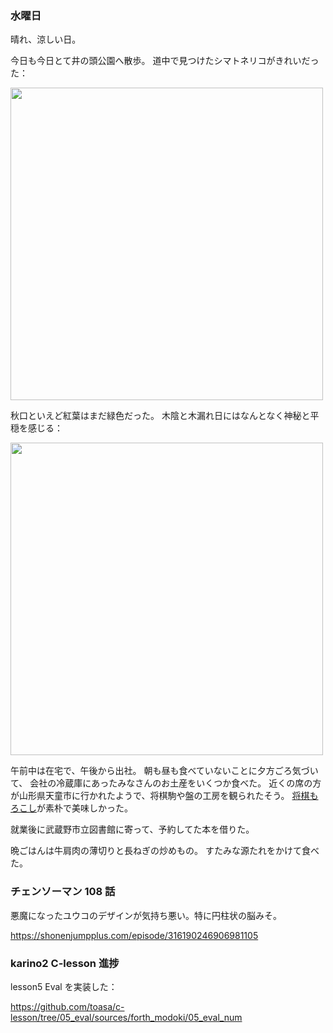 ### 水曜日

晴れ、涼しい日。

今日も今日とて井の頭公園へ散歩。
道中で見つけたシマトネリコがきれいだった：

<img src="https://i.imgur.com/8r9piai.jpg" width="500">

秋口といえど紅葉はまだ緑色だった。
木陰と木漏れ日にはなんとなく神秘と平穏を感じる：

<img src="https://i.imgur.com/0FvQ6uR.jpg" width="500">

午前中は在宅で、午後から出社。
朝も昼も食べていないことに夕方ごろ気づいて、
会社の冷蔵庫にあったみなさんのお土産をいくつか食べた。
近くの席の方が山形県天童市に行かれたようで、将棋駒や盤の工房を観られたそう。
[将棋もろこし](https://book.mynavi.jp/shogi/products/detail/id=71846)が素朴で美味しかった。

就業後に武蔵野市立図書館に寄って、予約してた本を借りた。

晩ごはんは牛肩肉の薄切りと長ねぎの炒めもの。
すたみな源たれをかけて食べた。

### チェンソーマン 108 話

悪魔になったユウコのデザインが気持ち悪い。特に円柱状の脳みそ。

https://shonenjumpplus.com/episode/316190246906981105

### karino2 C-lesson 進捗

lesson5 Eval を実装した：

https://github.com/toasa/c-lesson/tree/05_eval/sources/forth_modoki/05_eval_num